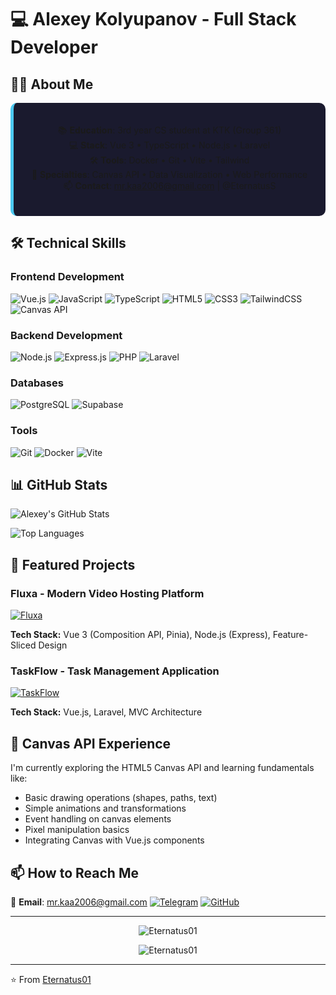 # 💻 Alexey Kolyupanov - Full Stack Developer

## 👨‍💻 About Me

<div align="center" style="background: #1a1a2e; padding: 20px; border-radius: 10px; border-left: 5px solid #4cc9f0;">

📚 **Education**: 3rd year CS student at KTK (Group 361)  
💻 **Stack**: Vue 3 • TypeScript • Node.js • Laravel  
🛠 **Tools**: Docker • Git • Vite • Tailwind  
🎨 **Specialties**: Canvas API • Data Visualization • Web Performance  
📫 **Contact**: mr.kaa2006@gmail.com | @EternatusS  

</div>

## 🛠 Technical Skills

### Frontend Development
![Vue.js](https://img.shields.io/badge/Vue.js-35495E?style=for-the-badge&logo=vuedotjs&logoColor=4FC08D)
![JavaScript](https://img.shields.io/badge/JavaScript-F7DF1E?style=for-the-badge&logo=javascript&logoColor=black)
![TypeScript](https://img.shields.io/badge/TypeScript-007ACC?style=for-the-badge&logo=typescript&logoColor=white)
![HTML5](https://img.shields.io/badge/HTML5-E34F26?style=for-the-badge&logo=html5&logoColor=white)
![CSS3](https://img.shields.io/badge/CSS3-1572B6?style=for-the-badge&logo=css3&logoColor=white)
![TailwindCSS](https://img.shields.io/badge/Tailwind_CSS-38B2AC?style=for-the-badge&logo=tailwind-css&logoColor=white)
![Canvas API](https://img.shields.io/badge/Canvas_API-FF6B6B?style=for-the-badge&logo=html5&logoColor=white)

### Backend Development
![Node.js](https://img.shields.io/badge/Node.js-43853D?style=for-the-badge&logo=node.js&logoColor=white)
![Express.js](https://img.shields.io/badge/Express.js-404D59?style=for-the-badge)
![PHP](https://img.shields.io/badge/PHP-777BB4?style=for-the-badge&logo=php&logoColor=white)
![Laravel](https://img.shields.io/badge/Laravel-FF2D20?style=for-the-badge&logo=laravel&logoColor=white)

### Databases
![PostgreSQL](https://img.shields.io/badge/PostgreSQL-316192?style=for-the-badge&logo=postgresql&logoColor=white)
![Supabase](https://img.shields.io/badge/Supabase-3ECF8E?style=for-the-badge&logo=supabase&logoColor=white)

### Tools
![Git](https://img.shields.io/badge/GIT-E44C30?style=for-the-badge&logo=git&logoColor=white)
![Docker](https://img.shields.io/badge/Docker-2496ED?style=for-the-badge&logo=docker&logoColor=white)
![Vite](https://img.shields.io/badge/Vite-B73BFE?style=for-the-badge&logo=vite&logoColor=FFD62E)

## 📊 GitHub Stats

![Alexey's GitHub Stats](https://github-readme-stats.vercel.app/api?username=Eternatus01&show_icons=true&theme=radical)

![Top Languages](https://github-readme-stats.vercel.app/api/top-langs/?username=Eternatus01&layout=compact&theme=radical)

## 🚀 Featured Projects

### Fluxa - Modern Video Hosting Platform
[![Fluxa](https://github-readme-stats.vercel.app/api/pin/?username=Eternatus01&repo=Fluxa&theme=radical)](https://github.com/Eternatus01/Fluxa)

**Tech Stack:** Vue 3 (Composition API, Pinia), Node.js (Express), Feature-Sliced Design

### TaskFlow - Task Management Application
[![TaskFlow](https://github-readme-stats.vercel.app/api/pin/?username=Eternatus01&repo=TaskFlow&theme=radical)](https://github.com/Eternatus01/TaskFlow)

**Tech Stack:** Vue.js, Laravel, MVC Architecture

## 🎨 Canvas API Experience

I'm currently exploring the HTML5 Canvas API and learning fundamentals like:

- Basic drawing operations (shapes, paths, text)
- Simple animations and transformations
- Event handling on canvas elements
- Pixel manipulation basics
- Integrating Canvas with Vue.js components

## 📫 How to Reach Me

📧 **Email**: [mr.kaa2006@gmail.com](mailto:mr.kaa2006@gmail.com)
[![Telegram](https://img.shields.io/badge/Telegram-2CA5E0?style=for-the-badge&logo=telegram&logoColor=white)](https://t.me/EternatusS)
[![GitHub](https://img.shields.io/badge/GitHub-100000?style=for-the-badge&logo=github&logoColor=white)](https://github.com/Eternatus01)


---

<p align="center">
  <img src="https://komarev.com/ghpvc/?username=Eternatus01&label=Profile%20views&color=0e75b6&style=flat" alt="Eternatus01" />
</p>

<p align="center"> 
  <img src="https://github-profile-trophy.vercel.app/?username=Eternatus01&theme=onedark" alt="Eternatus01" />
</p>

---

⭐️ From [Eternatus01](https://github.com/Eternatus01)
```
